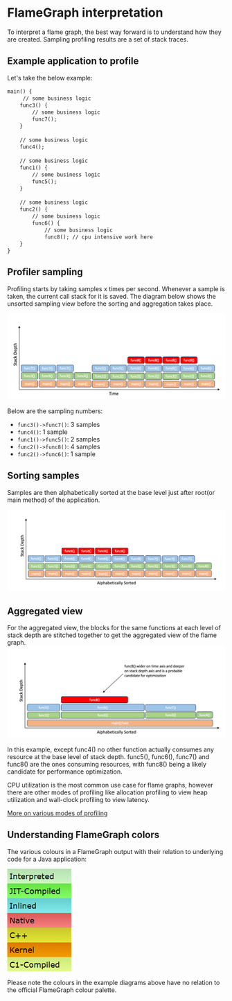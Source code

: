 # FlameGraph interpretation

To interpret a flame graph, the best way forward is to understand how they are created. Sampling
profiling results are a set of stack traces.

## Example application to profile
Let's take the below example:
```
main() {
     // some business logic
    func3() {
        // some business logic
        func7();
    }

    // some business logic
    func4();

    // some business logic
    func1() {
        // some business logic
        func5();
    }
    
    // some business logic
    func2() {
        // some business logic
        func6() {
            // some business logic
            func8(); // cpu intensive work here
    }
}
```

## Profiler sampling
Profiling starts by taking samples x times per second. Whenever a sample is taken, the current call stack for it is saved. The diagram below shows the unsorted sampling view before the sorting and aggregation takes place.

![](https://github.com/async-profiler/async-profiler/blob/master/.assets/images/ProfilerSamplings.png)

Below are the sampling numbers:
* `func3()->func7()`: 3 samples
* `func4()`: 1 sample
* `func1()->func5()`: 2 samples
* `func2()->func8()`: 4 samples
* `func2()->func6()`: 1 sample

## Sorting samples
Samples are then alphabetically sorted at the base level just after root(or main method) of the application.

![](https://github.com/async-profiler/async-profiler/blob/master/.assets/images/SortedSamplings.png)

## Aggregated view
For the aggregated view, the blocks for the same functions at each
level of stack depth are stitched together to get the aggregated
view of the flame graph.
![](https://github.com/async-profiler/async-profiler/blob/master/.assets/images/AggregatedView.png)

In this example, except func4() no other function actually consumes
any resource at the base level of stack depth. func5(), func6(),
func7() and func8() are the ones consuming resources, with func8()
being a likely candidate for performance optimization.

CPU utilization is the most common use case for flame graphs, however
there are other modes of profiling like allocation profiling to view
heap utilization and wall-clock profiling to view latency.

[More on various modes of profiling](https://github.com/async-profiler/async-profiler/?tab=readme-ov-file#profiling-modes)

## Understanding FlameGraph colors
The various colours in a FlameGraph output with their relation to underlying code for a Java application:

![](https://github.com/async-profiler/async-profiler/blob/master/.assets/images/flamegraph_colors.png)

Please note the colours in the example diagrams above have no relation to the official FlameGraph colour palette.
